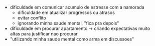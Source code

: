 - dificuldade em comunicar acumulo de estresse com a namorada
  - dificuldade em atualizar progressos ou atrasos
  - evitar conflito
  - ignorando minha saude mental, "fica pra depois"
- dificuldade em procurar apartamento -> criando expectativas muito altas para justificar nao procurar
- "utilizando minha saude mental como arma em discussoes"
